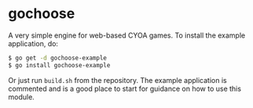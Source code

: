 # gochoose

A very simple engine for web-based CYOA games. To install the example application, do:

```sh
$ go get -d gochoose-example
$ go install gochoose-example
```

Or just run `build.sh` from the repository. The example application is commented and is a good place to start for guidance on how to use this module.


